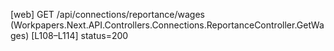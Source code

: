 [web] GET /api/connections/reportance/wages  (Workpapers.Next.API.Controllers.Connections.ReportanceController.GetWages)  [L108–L114] status=200

